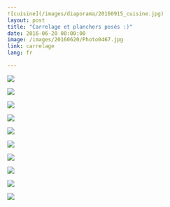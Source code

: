 ```yaml
---
![cuisine](/images/diaporama/20160915_cuisine.jpg)
layout: post
title: "Carrelage et planchers posés :)"
date: 2016-06-20 00:00:00
image: /images/20160620/Photo0467.jpg 
link: carrelage
lang: fr

---
```






![](/images/20160620/Photo0430.jpg)

![](/images/20160620/Photo0431.jpg)

![](/images/20160620/Photo0439.jpg)

![](/images/20160620/Photo0440.jpg)

![](/images/20160620/Photo0451.jpg)

![](/images/20160620/Photo0452.jpg)

![](/images/20160620/Photo0454.jpg)

![](/images/20160620/Photo0461.jpg)

![](/images/20160620/Photo0467.jpg)

![](/images/20160620/Photo0469.jpg)
